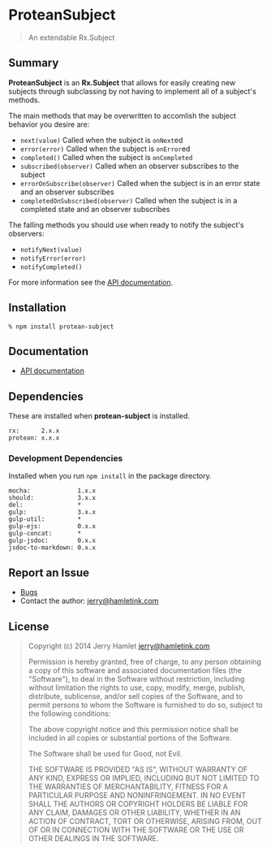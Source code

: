 ProteanSubject
==============

> An extendable Rx.Subject



Summary
-------

**ProteanSubject** is an **Rx.Subject** that allows for easily creating new
subjects through subclassing by not having to implement all of a subject's methods.

The main methods that may be overwritten to accomlish the subject behavior you
desire are:

* `next(value)` Called when the subject is `onNext`ed
* `error(error)` Called when the subject is `onError`ed
* `completed()` Called when the subject is `onCompleted`
* `subscribed(observer)` Called when an observer subscribes to the subject
* `errorOnSubscribe(observer)` Called when the subject is in an error state and an
  observer subscribes
* `completedOnSubscribed(observer)` Called when the subject is in a completed state
  and an observer subscribes

The falling methods you should use when ready to notify the subject's observers:

* `notifyNext(value)`
* `notifyError(error)`
* `notifyCompleted()`

For more information see the [API documentation](API.md).


Installation
------------

~~~
% npm install protean-subject
~~~



Documentation
-------------

* [API documentation](API.md)




Dependencies
------------

These are installed when **protean-subject** is installed.

~~~
rx:      2.x.x
protean: x.x.x
~~~

### Development Dependencies ###

Installed when you run `npm install` in the package directory.

~~~
mocha:             1.x.x
should:            3.x.x
del:               *
gulp:              3.x.x
gulp-util:         *
gulp-ejs:          0.x.x
gulp-concat:       *
gulp-jsdoc:        0.x.x
jsdoc-to-markdown: 0.x.x
~~~



Report an Issue
---------------

* [Bugs](http://github.com/jhamlet/protean-subject/issues)
* Contact the author: <jerry@hamletink.com>



License
-------

> Copyright (c) 2014 Jerry Hamlet <jerry@hamletink.com>
> 
> Permission is hereby granted, free of charge, to any person
> obtaining a copy of this software and associated documentation
> files (the "Software"), to deal in the Software without
> restriction, including without limitation the rights to use,
> copy, modify, merge, publish, distribute, sublicense, and/or sell
> copies of the Software, and to permit persons to whom the
> Software is furnished to do so, subject to the following
> conditions:
> 
> The above copyright notice and this permission notice shall be
> included in all copies or substantial portions of the Software.
> 
> The Software shall be used for Good, not Evil.
> 
> THE SOFTWARE IS PROVIDED "AS IS", WITHOUT WARRANTY OF ANY KIND,
> EXPRESS OR IMPLIED, INCLUDING BUT NOT LIMITED TO THE WARRANTIES
> OF MERCHANTABILITY, FITNESS FOR A PARTICULAR PURPOSE AND
> NONINFRINGEMENT. IN NO EVENT SHALL THE AUTHORS OR COPYRIGHT
> HOLDERS BE LIABLE FOR ANY CLAIM, DAMAGES OR OTHER LIABILITY,
> WHETHER IN AN ACTION OF CONTRACT, TORT OR OTHERWISE, ARISING
> FROM, OUT OF OR IN CONNECTION WITH THE SOFTWARE OR THE USE OR
> OTHER DEALINGS IN THE SOFTWARE.

